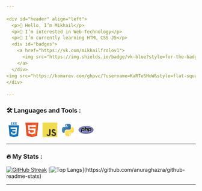```yaml
---

<div id="header" align="left">
  <p>👋 Hello, I’m Mikhail</p>
  <p>👀 I’m interested in Web-Technology</p>
  <p>🌱 I’m currently learning HTML CSS JS</p>
  <div id="badges">
    <a href="https://vk.com/mikhailfrolov1">
      <img src="https://img.shields.io/badge/vk-blue?style=for-the-badge&logo=vk&logoColor=white" alt="vk Badge"/>
    </a>
  </div>
<img src="https://komarev.com/ghpvc/?username=KaRToSHoW&style=flat-square&color=blue" alt=""/>
</div>

---
```


### :hammer_and_wrench: Languages and Tools :
<div>
  <img src="https://github.com/devicons/devicon/blob/master/icons/css3/css3-plain-wordmark.svg"  title="CSS3" alt="CSS" width="40" height="40"/>&nbsp;
  <img src="https://github.com/devicons/devicon/blob/master/icons/html5/html5-original.svg" title="HTML5" alt="HTML" width="40" height="40"/>&nbsp;
  <img src="https://github.com/devicons/devicon/blob/master/icons/javascript/javascript-original.svg" title="JavaScript" alt="JavaScript" width="40" height="40"/>&nbsp;
  <img src="https://github.com/devicons/devicon/blob/master/icons/python/python-original.svg" title="python" alt="python" width="40" height="40"/>&nbsp;
  <img src="https://github.com/devicons/devicon/blob/master/icons/php/php-original.svg" title="php" alt="php" width="40" height="40"/>&nbsp;
</div>

---

### :fire: My Stats :
[![GitHub Streak](https://github-readme-streak-stats.herokuapp.com?user=KaRToSHoW&theme=dark)](https://git.io/streak-stats)
[![Top Langs](https://github-readme-stats.vercel.app/api/top-langs/?username=KaRToSHoW&layout=compact&theme=vision-friendly-dark&card_height=300_padding-top:20px;)](https://github.com/anuraghazra/github-readme-stats)

---
